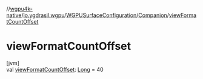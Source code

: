 //[wgpu4k-native](../../../../index.md)/[io.ygdrasil.wgpu](../../index.md)/[WGPUSurfaceConfiguration](../index.md)/[Companion](index.md)/[viewFormatCountOffset](view-format-count-offset.md)

# viewFormatCountOffset

[jvm]\
val [viewFormatCountOffset](view-format-count-offset.md): [Long](https://kotlinlang.org/api/core/kotlin-stdlib/kotlin/-long/index.html) = 40